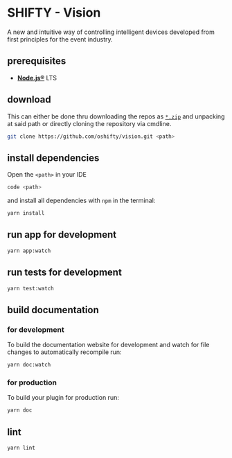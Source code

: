 # SHIFTY - Vision

A new and intuitive way of controlling intelligent devices developed from first principles for the event industry.

## prerequisites

-   [**Node.js®**](https://nodejs.org/) LTS

## download

This can either be done thru downloading the repos as [`*.zip`](https://github.com/LightYourWay/grandMA3-ts-template-plugin/archive/refs/heads/master.zip) and unpacking at said path or directly cloning the repository via cmdline.

```bash
git clone https://github.com/oshifty/vision.git <path>
```

## install dependencies

Open the `<path>` in your IDE

```bash
code <path>
```

and install all dependencies with `npm` in the terminal:

```bash
yarn install
```

## run app for development

```bash
yarn app:watch
```

## run tests for development

```bash
yarn test:watch
```

## build documentation

### for development

To build the documentation website for development and watch for file changes to automatically recompile run:

```bash
yarn doc:watch
```

### for production

To build your plugin for production run:

```bash
yarn doc
```

## lint

```bash
yarn lint
```
